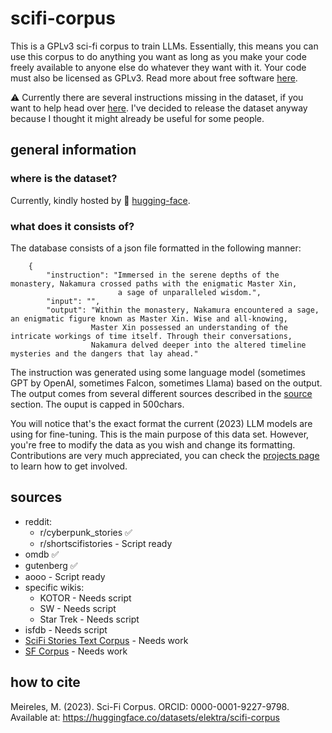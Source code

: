 # scifi-corpus

This is a GPLv3 sci-fi corpus to train LLMs.
Essentially, this means you can use this corpus to do anything you want as long as you make your code freely available to anyone else do whatever they want with it.
Your code must also be licensed as GPLv3. Read more about free software [here](https://www.gnu.org/licenses/rms-why-gplv3.en.html).

⚠️ Currently there are several instructions missing in the dataset, if you want to help head over [here](https://github.com/marimeireles/scifi-corpus/issues/1).
I've decided to release the dataset anyway because I thought it might already be useful for some people.

## general information

### where is the dataset?

Currently, kindly hosted by 🤗 [hugging-face](https://huggingface.co/datasets/elektra/scifi-corpus).

### what does it consists of?

The database consists of a json file formatted in the following manner:

```
    {
        "instruction": "Immersed in the serene depths of the monastery, Nakamura crossed paths with the enigmatic Master Xin,
                        a sage of unparalleled wisdom.",
        "input": "",
        "output": "Within the monastery, Nakamura encountered a sage, an enigmatic figure known as Master Xin. Wise and all-knowing,
                  Master Xin possessed an understanding of the intricate workings of time itself. Through their conversations,
                  Nakamura delved deeper into the altered timeline mysteries and the dangers that lay ahead."
```

The instruction was generated using some language model (sometimes GPT by OpenAI, sometimes Falcon, sometimes Llama) based on the output. The output comes from several
different sources described in the [source](https://github.com/marimeireles/scifi-corpus/new/master?readme#sources) section. The ouput is capped in 500chars.

You will notice that's the exact format the current (2023) LLM models are using for fine-tuning. This is the main purpose of this data set. However, you're free to modify
the data as you wish and change its formatting.
Contributions are very much appreciated, you can check the [projects page](https://github.com/users/marimeireles/projects/1) to learn how to get involved.

## sources

- reddit:
  - r/cyberpunk_stories ✅
  - r/shortscifistories - Script ready
- omdb ✅
- gutenberg ✅
- aooo - Script ready
- specific wikis:
  - KOTOR - Needs script
  - SW - Needs script
  - Star Trek - Needs script
- isfdb - Needs script
- [SciFi Stories Text Corpus](https://www.kaggle.com/datasets/jannesklaas/scifi-stories-text-corpus) - Needs work
- [SF Corpus](https://huggingface.co/SF-Corpus) - Needs work

## how to cite

Meireles, M. (2023). Sci-Fi Corpus. ORCID: 0000-0001-9227-9798. Available at: https://huggingface.co/datasets/elektra/scifi-corpus
